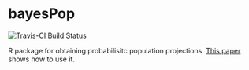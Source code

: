 # bayesPop

[![Travis-CI Build Status](https://travis-ci.org/PPgp/bayesPop.svg?branch=master)](https://travis-ci.org/PPgp/bayesPop)

R package for obtaining probabilisitc population projections. [This paper](http://www.unece.org/fileadmin/DAM/stats/documents/ece/ces/ge.11/2013/WP_13.2.pdf)
shows how to use it.

